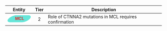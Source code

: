 |Entity|Tier|Description              |
|:----:|:----:|------------------------------|
|![MCL](images/icons/MCL_tier2.png) | 2 | Role of CTNNA2 mutations in MCL requires confirmation|
